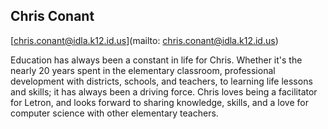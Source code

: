 ## Chris Conant

[chris.conant@idla.k12.id.us](mailto: chris.conant@idla.k12.id.us)

Education has always been a constant in life for Chris.  Whether it's the nearly 20 years spent in the elementary classroom, professional development with districts, schools, and teachers, to learning life lessons and skills; it has always been a driving force.  Chris loves being a facilitator for Letron, and looks forward to sharing knowledge, skills, and a love for computer science with other elementary teachers.
